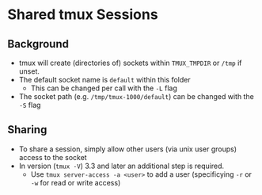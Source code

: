 # Shared tmux Sessions

## Background

* tmux will create (directories of) sockets within `TMUX_TMPDIR` or `/tmp` if unset.
* The default socket name is `default` within this folder
    * This can be changed per call with the `-L` flag
* The socket path (e.g. `/tmp/tmux-1000/default`) can be changed with the `-S` flag

## Sharing

* To share a session, simply allow other users (via unix user groups) access to the socket
* In version (`tmux -V`) 3.3 and later an additional step is required.
    * Use `tmux server-access -a <user>` to add a user (specificying `-r` or `-w` for read or write access)

